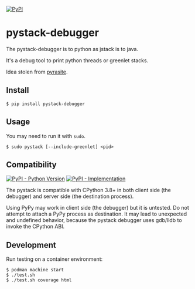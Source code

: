 [![PyPI](https://img.shields.io/pypi/v/pystack-debugger.svg)](https://pypi.org/project/pystack-debugger/)

# pystack-debugger

The pystack-debugger is to python as jstack is to java.

It's a debug tool to print python threads or greenlet stacks.

Idea stolen from [pyrasite](https://github.com/lmacken/pyrasite).

## Install

    $ pip install pystack-debugger

## Usage

You may need to run it with `sudo`.

    $ sudo pystack [--include-greenlet] <pid>

## Compatibility

[![PyPI - Python Version](https://img.shields.io/pypi/pyversions/pystack-debugger.svg)](https://pypi.org/project/pystack-debugger/)
[![PyPI - Implementation](https://img.shields.io/pypi/implementation/pystack-debugger.svg)](https://pypi.org/project/pystack-debugger/)

The pystack is compatible with CPython 3.8+ in both client side (the debugger)
and server side (the destination process).

Using PyPy may work in client side (the debugger) but it is untested. Do not
attempt to attach a PyPy process as destination. It may lead to unexpected and
undefined behavior, because the pystack debugger uses gdb/lldb to invoke the
CPython ABI.

## Development

Run testing on a container environment:

    $ podman machine start
    $ ./test.sh
    $ ./test.sh coverage html
